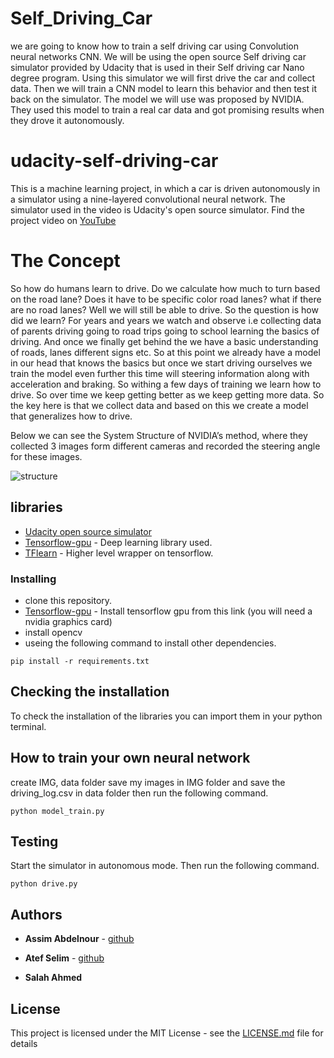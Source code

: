 # Self_Driving_Car
we are going to know how to train a self driving car using Convolution neural networks CNN. We will be using the open source Self driving car simulator provided by Udacity that is used in their Self driving car Nano degree program. Using this simulator we will first drive the car and collect data. Then we will train a CNN model to learn this behavior and then test it back on the simulator. The model we will use was proposed by NVIDIA. They used this model to train a real car data and got promising results when they drove it autonomously.


# udacity-self-driving-car
This is a machine learning project, in which a car is driven autonomously in a simulator using a nine-layered convolutional neural network. The simulator used in the video is Udacity's open source simulator. Find the project video on [YouTube](https://www.youtube.com/watch?v=I39Zn5ip_nQ)

# The Concept
So how do humans learn to drive. Do we calculate how much to turn based on the road lane? Does it have to be specific color road lanes? what if there are no road lanes? Well we will still be able to drive. So the question is how did we learn? For years and years we watch and observe i.e collecting data of parents driving going to road trips going to school learning the basics of driving. And once we finally get behind the we have a basic understanding of roads, lanes different signs etc. So at this point we already have a model in our head that knows the basics but once we start driving ourselves we train the model even further this time will steering information along with acceleration and braking. So withing a few days of training we learn how to drive. So over time we keep getting better as we keep getting more data. So the key here is that we collect data and based on this we create a model that generalizes how to drive.

Below we can see the System Structure of NVIDIA’s method, where they collected 3 images form different cameras and recorded the steering angle for these images.

![structure](https://user-images.githubusercontent.com/119833997/235556149-cacd091d-d28a-47da-aa58-ae455a26c68c.png)

## libraries
* [Udacity open source simulator](https://github.com/udacity/self-driving-car-sim)
* [Tensorflow-gpu](https://www.tensorflow.org/install/) - Deep learning library used.
* [TFlearn](https://tflearn.org/) - Higher level wrapper on tensorflow.

### Installing
* clone this repository.
* [Tensorflow-gpu](https://www.tensorflow.org/install/) - Install tensorflow gpu from this link (you will need a nvidia graphics card)
* install opencv
* useing the following command to install other dependencies.
```
pip install -r requirements.txt
```




## Checking the installation
To check the installation of the libraries you can import them in your python terminal. 


## How to train your own neural network
create IMG, data folder
save my images in IMG folder and save the driving_log.csv in data folder then run the following command.

```
python model_train.py
```

## Testing

Start the simulator in autonomous mode. Then run the following command.
```
python drive.py
```
## Authors

* **Assim Abdelnour** - [github](https://github.com/Assim22)

* **Atef Selim** - [github](https://github.com/Atefselim)
* **Salah Ahmed**

## License

This project is licensed under the MIT License - see the [LICENSE.md](LICENSE.md) file for details

